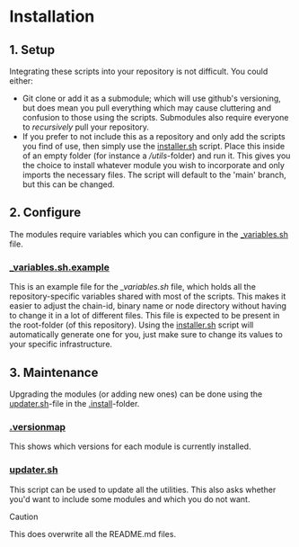 # Installation

## 1. Setup

Integrating these scripts into your repository is not difficult. You could either:

- Git clone or add it as a submodule; which will use github's versioning, but does mean you pull everything which may cause cluttering and confusion to those using the scripts. Submodules also require everyone to _recursively_ pull your repository.
- If you prefer to not include this as a repository and only add the scripts you find of use, then simply use the [installer.sh](./installer.sh) script. Place this inside of an empty folder (for instance a _/utils_-folder) and run it. This gives you the choice to install whatever module you wish to incorporate and only imports the necessary files. The script will default to the 'main' branch, but this can be changed.

## 2. Configure

The modules require variables which you can configure in the [\_variables.sh](../_variables.sh) file.

### [\_variables.sh.example](./_variables.sh.example)

This is an example file for the _\_variables.sh_ file, which holds all the repository-specific variables shared with most of the scripts. This makes it easier to adjust the chain-id, binary name or node directory without having to change it in a lot of different files. This file is expected to be present in the root-folder (of this repository). Using the [installer.sh](./installer.sh) script will automatically generate one for you, just make sure to change its values to your specific infrastructure.

## 3. Maintenance

Upgrading the modules (or adding new ones) can be done using the [updater.sh](./.version/updater.sh)-file in the [.install](./.install)-folder.

### [.versionmap](./.versionmap)

This shows which versions for each module is currently installed.

### [updater.sh](./updater.sh)

This script can be used to update all the utilities. This also asks whether you'd want to include some modules and which you do not want.

> [!CAUTION]
> This does overwrite all the README.md files.
